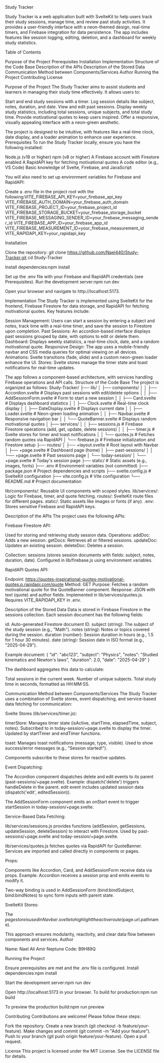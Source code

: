 Study Tracker


Study Tracker is a web application built with SvelteKit to help users track their study sessions, manage time, and review past study activities. It provides a user-friendly interface with a neon-themed design, real-time timers, and Firebase integration for data persistence. The app includes features like session logging, editing, deletion, and a dashboard for weekly study statistics.


Table of Contents

Purpose of the Project
Prerequisites
Installation
Implementation
Structure of the Code Base
Description of the APIs
Description of the Stored Data
Communication Method between Components/Services
Author
Running the Project
Contributing
License


Purpose of the Project
The Study Tracker aims to assist students and learners in managing their study time effectively. It allows users to:


Start and end study sessions with a timer.
Log session details like subject, notes, duration, and date.
View and edit past sessions.
Display weekly study statistics, including total sessions, unique subjects, and total study time.
Provide motivational quotes to keep users inspired.
Offer a responsive, visually appealing interface with a neon-green aesthetic.

The project is designed to be intuitive, with features like a real-time clock, date display, and a loader animation to enhance user experience.
Prerequisites
To run the Study Tracker locally, ensure you have the following installed:

Node.js (v18 or higher)
npm (v8 or higher)
A Firebase account with Firestore enabled
A RapidAPI key for fetching motivational quotes
A code editor (e.g., VS Code)
Basic knowledge of Svelte, Firebase, and JavaScript

You will also need to set up environment variables for Firebase and RapidAPI:

Create a .env file in the project root with the following:VITE_FIREBASE_API_KEY=your_firebase_api_key
VITE_FIREBASE_AUTH_DOMAIN=your_firebase_auth_domain
VITE_FIREBASE_PROJECT_ID=your_firebase_project_id
VITE_FIREBASE_STORAGE_BUCKET=your_firebase_storage_bucket
VITE_FIREBASE_MESSAGING_SENDER_ID=your_firebase_messaging_sender_id
VITE_FIREBASE_APP_ID=your_firebase_app_id
VITE_FIREBASE_MEASUREMENT_ID=your_firebase_measurement_id
VITE_RAPIDAPI_KEY=your_rapidapi_key



Installation

Clone the repository: git clone https://github.com/Nael440/Study-Tracker.git
cd Study-Tracker


Install dependencies:npm install


Set up the .env file with your Firebase and RapidAPI credentials (see Prerequisites).
Run the development server:npm run dev


Open your browser and navigate to http://localhost:5173.

Implementation
The Study Tracker is implemented using SvelteKit for the frontend, Firebase Firestore for data storage, and RapidAPI for fetching motivational quotes. Key features include:

Session Management: Users can start a session by entering a subject and notes, track time with a real-time timer, and save the session to Firestore upon completion.
Past Sessions: An accordion-based interface displays past sessions grouped by date, with options to edit or delete them.
Dashboard: Displays weekly statistics, a real-time clock, date, and a random motivational quote.
Responsive Design: The app uses a mobile-friendly navbar and CSS media queries for optimal viewing on all devices.
Animations: Svelte transitions (fade, slide) and a custom neon-green loader enhance the UI.
Stores: Svelte stores manage the timer state and toast notifications for real-time updates.

The app follows a component-based architecture, with services handling Firebase operations and API calls.
Structure of the Code Base
The project is organized as follows:
Study-Tracker/
├── lib/
│   ├── components/
│   │   ├── Accordion.svelte       # Displays past sessions with edit/delete options
│   │   ├── AddSessionForm.svelte  # Form to start a new session
│   │   ├── Card.svelte           # Displays dashboard statistics
│   │   ├── Clock.svelte          # Real-time clock display
│   │   ├── DateDisplay.svelte    # Displays current date
│   │   ├── Loader.svelte         # Neon-green loading animation
│   │   ├── Navbar.svelte         # Responsive navigation bar
│   │   └── QuoteBanner.svelte    # Displays random motivational quotes
│   ├── services/
│   │   ├── sessions.js           # Firebase Firestore operations (add, get, update, delete sessions)
│   │   ├── timer.js              # Svelte stores for timer and toast notifications
│   │   └── quotes.js             # Fetches random quotes via RapidAPI
│   └── firebase.js               # Firebase initialization and Firestore setup
├── routes/
│   ├── +layout.svelte            # Root layout with Navbar
│   ├── +page.svelte              # Dashboard page (home)
│   ├── past-sessions/
│   │   └── +page.svelte          # Past sessions page
│   └── today-session/
│       └── +page.svelte          # Today's session page
├── static/                       # Static assets (e.g., images, fonts)
├── .env                          # Environment variables (not committed)
├── package.json                  # Project dependencies and scripts
├── svelte.config.js              # SvelteKit configuration
├── vite.config.js                # Vite configuration
└── README.md                     # Project documentation


lib/components/: Reusable UI components with scoped styles.
lib/services/: Logic for Firebase, timer, and quote fetching.
routes/: SvelteKit route files for different pages.
static/: Static assets like images or fonts (if any).
.env: Stores sensitive Firebase and RapidAPI keys.

Description of the APIs
The project uses the following APIs:

Firebase Firestore API:

Used for storing and retrieving study session data.
Operations:
addDoc: Adds a new session.
getDocs: Retrieves all or filtered sessions.
updateDoc: Updates an existing session.
deleteDoc: Deletes a session.


Collection: sessions (stores session documents with fields: subject, notes, duration, date).
Configured in lib/firebase.js using environment variables.


RapidAPI Quotes API:

Endpoint: https://quotes-inspirational-quotes-motivational-quotes.p.rapidapi.com/quote
Method: GET
Purpose: Fetches a random motivational quote for the QuoteBanner component.
Response: JSON with text (quote) and author fields.
Implemented in lib/services/quotes.js.
Requires VITE_RAPIDAPI_KEY in .env.



Description of the Stored Data
Data is stored in Firebase Firestore in the sessions collection. Each session document has the following fields:

id: Auto-generated Firestore document ID.
subject (string): The subject of the study session (e.g., "Math").
notes (string): Notes or topics covered during the session.
duration (number): Session duration in hours (e.g., 1.5 for 1 hour 30 minutes).
date (string): Session date in ISO format (e.g., "2025-04-29").

Example document:
{
  "id": "abc123",
  "subject": "Physics",
  "notes": "Studied kinematics and Newton's laws",
  "duration": 2.0,
  "date": "2025-04-29"
}

The dashboard aggregates this data to calculate:

Total sessions in the current week.
Number of unique subjects.
Total study time in seconds, formatted as HH:MM:SS.

Communication Method between Components/Services
The Study Tracker uses a combination of Svelte stores, event dispatching, and service-based data fetching for communication:

Svelte Stores (lib/services/timer.js):

timerStore: Manages timer state (isActive, startTime, elapsedTime, subject, notes).
Subscribed to in today-session/+page.svelte to display the timer.
Updated by startTimer and endTimer functions.


toast: Manages toast notifications (message, type, visible).
Used to show success/error messages (e.g., "Session started!").


Components subscribe to these stores for reactive updates.


Event Dispatching:

The Accordion component dispatches delete and edit events to its parent (past-sessions/+page.svelte).
Example: dispatch('delete') triggers handleDelete in the parent.
edit event includes updated session data (dispatch('edit', editedSession)).


The AddSessionForm component emits an onStart event to trigger startSession in today-session/+page.svelte.


Service-Based Data Fetching:

lib/services/sessions.js provides functions (addSession, getSessions, updateSession, deleteSession) to interact with Firestore.
Used by past-sessions/+page.svelte and today-session/+page.svelte.


lib/services/quotes.js fetches quotes via RapidAPI for QuoteBanner.
Services are imported and called directly in components or pages.


Props:

Components like Accordion, Card, and AddSessionForm receive data via props.
Example: Accordion receives a session prop and emits events to modify it.


Two-way binding is used in AddSessionForm (bind:bindSubject, bind:bindNotes) to sync form inputs with parent state.


SvelteKit Stores:

The $page store is used in Navbar.svelte to highlight the active route ($page.url.pathname).



This approach ensures modularity, reactivity, and clear data flow between components and services.
Author

Name: Nael Ali Amir
Neptune Code: B9H89Q

Running the Project

Ensure prerequisites are met and the .env file is configured.
Install dependencies:npm install


Start the development server:npm run dev


Open http://localhost:5173 in your browser.
To build for production:npm run build


To preview the production build:npm run preview



Contributing
Contributions are welcome! Please follow these steps:

Fork the repository.
Create a new branch (git checkout -b feature/your-feature).
Make changes and commit (git commit -m "Add your feature").
Push to your branch (git push origin feature/your-feature).
Open a pull request.

License
This project is licensed under the MIT License. See the LICENSE file for details.
